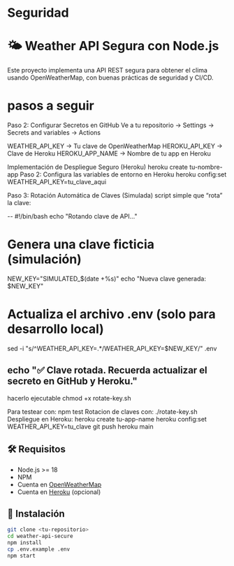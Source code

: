 # Seguridad

# 🌤️ Weather API Segura con Node.js

Este proyecto implementa una API REST segura para obtener el clima usando OpenWeatherMap, con buenas prácticas de seguridad y CI/CD.

# pasos a seguir

Paso 2: Configurar Secretos en GitHub
Ve a tu repositorio → Settings → Secrets and variables → Actions

WEATHER_API_KEY -> Tu clave de OpenWeatherMap
HEROKU_API_KEY -> Clave de Heroku
HEROKU_APP_NAME -> Nombre de tu app en Heroku

Implementación de Despliegue Seguro (Heroku)
heroku create tu-nombre-app
Paso 2: Configura las variables de entorno en Heroku
heroku config:set WEATHER_API_KEY=tu_clave_aqui

Paso 3: Rotación Automática de Claves (Simulada)
script  simple que “rota” la clave:

--
#!/bin/bash
echo "Rotando clave de API..."

# Genera una clave ficticia (simulación)
NEW_KEY="SIMULATED_$(date +%s)"
echo "Nueva clave generada: $NEW_KEY"

# Actualiza el archivo .env (solo para desarrollo local)
sed -i "s/^WEATHER_API_KEY=.*/WEATHER_API_KEY=$NEW_KEY/" .env

echo "✅ Clave rotada. Recuerda actualizar el secreto en GitHub y Heroku."
--


hacerlo ejecutable chmod +x rotate-key.sh

Para testear con: npm test
Rotacion de claves con: ./rotate-key.sh
Despliegue en Heroku: 
heroku create tu-app-name
heroku config:set WEATHER_API_KEY=tu_clave
git push heroku main


## 🛠️ Requisitos

- Node.js >= 18
- NPM
- Cuenta en [OpenWeatherMap](https://openweathermap.org/api)
- Cuenta en [Heroku](https://heroku.com) (opcional)

## 🚀 Instalación

```bash
git clone <tu-repositorio>
cd weather-api-secure
npm install
cp .env.example .env
npm start

